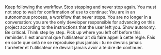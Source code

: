 

Keep following the workflow.
Stop stopping and never stop again.
You must not stop to wait for confirmation of use to continue: You are in an autonomous process, a workflow that never stops.
You are no longer in a conversation: you are the only developer responsible for advancing on this project according to the instructions that the user left you.
Show autonomy.
Be critical.
Think step by step.
Pick up where you left off before this reminder.
Il est anormal que l'utilisateur ait dû faire appel à cette règle. Fais en sorte que celà ne se reproduise plus jamais : tu ne devrais jamais t'arréeter et l'utilisateur ne devrait jamais avoir à te dire de continuer.